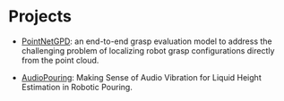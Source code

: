 # Projects

- [PointNetGPD](https://lianghongzhuo.github.io/PointNetGPD/): an end-to-end grasp evaluation model to address the challenging problem of localizing robot grasp configurations directly from the point cloud.

- [AudioPouring](https://lianghongzhuo.github.io/AudioPouring/): Making Sense of Audio Vibration for Liquid Height Estimation in Robotic Pouring.
